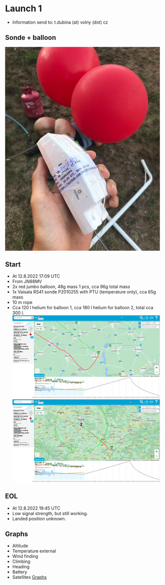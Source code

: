 # Launch 1
* Information send to: t.dubina (at) volny (dot) cz

## Sonde + balloon
![Sonde](sonde_before_launch.jpg?raw=true "Sonde")

## Start
* At 12.8.2022 17:09 UTC
* From JN88MV
* 2x red jumbo balloon, 48g mass 1 pcs, cca 96g total mass
* 1x Vaisala RS41 sonde P2010255 with PTU (temperature only), cca 65g mass
* 10 m rope
* Cca 120 l helium for balloon 1, cca 180 l helium for balloon 2, total cca 300 l.
![Habhub](launched_sonde_ph1eac8f_1.png?raw=true "Habhub path")
![Habhub](launched_sonde_ph1eac8f_2.png?raw=true "Habhub path")

## EOL
* At 12.8.2022 19:45 UTC
* Low signal strength, but still working. 
* Landed position unknown.

## Graphs
* Altitude
* Temperature external
* Wind finding
* Climbing
* Heading
* Battery
* Satellites
[Graphs](graphs_PH1EAC8F.pdf)
